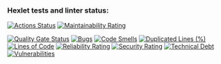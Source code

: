 ### Hexlet tests and linter status:
[![Actions Status](https://github.com/Geogrigri/python-project-49/actions/workflows/hexlet-check.yml/badge.svg)](https://github.com/Geogrigri/python-project-49/actions)
[![Maintainability Rating](https://sonarcloud.io/api/project_badges/measure?project=Geogrigri_python-project-49&metric=sqale_rating)](https://sonarcloud.io/summary/new_code?id=Geogrigri_python-project-49)

[![Quality Gate Status](https://sonarcloud.io/api/project_badges/measure?project=Geogrigri_python-project-49&metric=alert_status)](https://sonarcloud.io/summary/new_code?id=Geogrigri_python-project-49)
[![Bugs](https://sonarcloud.io/api/project_badges/measure?project=Geogrigri_python-project-49&metric=bugs)](https://sonarcloud.io/summary/new_code?id=Geogrigri_python-project-49)
[![Code Smells](https://sonarcloud.io/api/project_badges/measure?project=Geogrigri_python-project-49&metric=code_smells)](https://sonarcloud.io/summary/new_code?id=Geogrigri_python-project-49)
[![Duplicated Lines (%)](https://sonarcloud.io/api/project_badges/measure?project=Geogrigri_python-project-49&metric=duplicated_lines_density)](https://sonarcloud.io/summary/new_code?id=Geogrigri_python-project-49)
[![Lines of Code](https://sonarcloud.io/api/project_badges/measure?project=Geogrigri_python-project-49&metric=ncloc)](https://sonarcloud.io/summary/new_code?id=Geogrigri_python-project-49)
[![Reliability Rating](https://sonarcloud.io/api/project_badges/measure?project=Geogrigri_python-project-49&metric=reliability_rating)](https://sonarcloud.io/summary/new_code?id=Geogrigri_python-project-49)
[![Security Rating](https://sonarcloud.io/api/project_badges/measure?project=Geogrigri_python-project-49&metric=security_rating)](https://sonarcloud.io/summary/new_code?id=Geogrigri_python-project-49)
[![Technical Debt](https://sonarcloud.io/api/project_badges/measure?project=Geogrigri_python-project-49&metric=sqale_index)](https://sonarcloud.io/summary/new_code?id=Geogrigri_python-project-49)
[![Vulnerabilities](https://sonarcloud.io/api/project_badges/measure?project=Geogrigri_python-project-49&metric=vulnerabilities)](https://sonarcloud.io/summary/new_code?id=Geogrigri_python-project-49)
